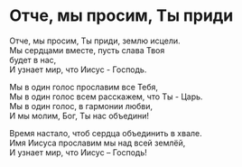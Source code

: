 # Отче, мы просим, Ты приди
Отче, мы просим, Ты приди, землю исцели.  
Мы сердцами вместе, пусть слава Твоя  
будет в нас,  
И узнает мир, что Иисус - Господь.  
  
Мы в один голос прославим все Тебя,  
Мы в один голос всем расскажем, что Ты - Царь.  
Мы в один голос, в гармонии любви,  
И мы молим, Бог, Ты нас объедини!  
  
Время настало, чтоб сердца объединить в хвале.  
Имя Иисуса прославим мы над всей землёй,  
И узнает мир, что Иисус – Господь!  
